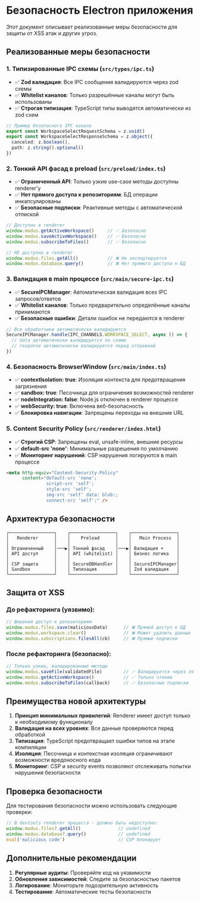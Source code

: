 # Безопасность Electron приложения

Этот документ описывает реализованные меры безопасности для защиты от XSS атак и других угроз.

## Реализованные меры безопасности

### 1. Типизированные IPC схемы (`src/types/ipc.ts`)

- ✅ **Zod валидация**: Все IPC сообщения валидируются через zod схемы
- ✅ **Whitelist каналов**: Только разрешённые каналы могут быть использованы
- ✅ **Строгая типизация**: TypeScript типы выводятся автоматически из zod схем

```typescript
// Пример безопасного IPC канала
export const WorkspaceSelectRequestSchema = z.void()
export const WorkspaceSelectResponseSchema = z.object({
  canceled: z.boolean(),
  path: z.string().optional()
})
```

### 2. Тонкий API фасад в preload (`src/preload/index.ts`)

- ✅ **Ограниченный API**: Только узкие use-case методы доступны renderer'у
- ✅ **Нет прямого доступа к репозиториям**: БД операции инкапсулированы
- ✅ **Безопасные подписки**: Реактивные методы с автоматической отпиской

```typescript
// Доступно в renderer
window.modus.getActiveWorkspace()     // ✅ Безопасно
window.modus.saveActiveWorkspace()    // ✅ Безопасно
window.modus.subscribeToFiles()       // ✅ Безопасно

// НЕ доступно в renderer
window.modus.files.getAll()           // ❌ Не экспортируется
window.modus.database.query()         // ❌ Нет прямого доступа к БД
```

### 3. Валидация в main процессе (`src/main/secure-ipc.ts`)

- ✅ **SecureIPCManager**: Автоматическая валидация всех IPC запросов/ответов
- ✅ **Whitelist каналов**: Только предварительно определённые каналы принимаются
- ✅ **Безопасные ошибки**: Детали ошибок не передаются в renderer

```typescript
// Все обработчики автоматически валидируются
SecureIPCManager.handle(IPC_CHANNELS.WORKSPACE_SELECT, async () => {
  // data автоматически валидируется по схеме
  // response автоматически валидируется перед отправкой
})
```

### 4. Безопасность BrowserWindow (`src/main/index.ts`)

- ✅ **contextIsolation: true**: Изоляция контекста для предотвращения загрязнения
- ✅ **sandbox: true**: Песочница для ограничения возможностей renderer
- ✅ **nodeIntegration: false**: Node.js отключен в renderer процессе
- ✅ **webSecurity: true**: Включена веб-безопасность
- ✅ **Блокировка навигации**: Запрещены переходы на внешние URL

### 5. Content Security Policy (`src/renderer/index.html`)

- ✅ **Строгий CSP**: Запрещены eval, unsafe-inline, внешние ресурсы
- ✅ **default-src 'none'**: Минимальные разрешения по умолчанию
- ✅ **Мониторинг нарушений**: CSP нарушения логируются в main процессе

```html
<meta http-equiv="Content-Security-Policy" 
      content="default-src 'none'; 
               script-src 'self'; 
               style-src 'self'; 
               img-src 'self' data: blob:; 
               connect-src 'self';" />
```

## Архитектура безопасности

```
┌─────────────────┐    ┌─────────────────┐    ┌─────────────────┐
│   Renderer      │    │    Preload      │    │   Main Process  │
│                 │    │                 │    │                 │
│ Ограниченный    │───▶│ Тонкий фасад    │───▶│ Валидация +     │
│ API доступ      │    │ API (whitelist) │    │ Бизнес логика   │
│                 │    │                 │    │                 │
│ CSP защита      │    │ SecureDBHandler │    │ SecureIPCManager│
│ Sandbox         │    │ Типизация       │    │ Zod валидация   │
└─────────────────┘    └─────────────────┘    └─────────────────┘
```

## Защита от XSS

### До рефакторинга (уязвимо):
```typescript
// Широкий доступ к репозиториям
window.modus.files.save(maliciousData)      // ❌ Прямой доступ к БД
window.modus.workspace.clear()              // ❌ Может удалить данные
window.modus.subscriptions.filesAll(cb)     // ❌ Прямые подписки
```

### После рефакторинга (безопасно):
```typescript
// Только узкие, валидированные методы
window.modus.saveFile(validatedFile)        // ✅ Валидируется через zod
window.modus.getActiveWorkspace()           // ✅ Только чтение
window.modus.subscribeToFiles(callback)     // ✅ Безопасные подписки
```

## Преимущества новой архитектуры

1. **Принцип минимальных привилегий**: Renderer имеет доступ только к необходимому функционалу
2. **Валидация на всех уровнях**: Все данные проверяются перед обработкой
3. **Типизация**: TypeScript предотвращает ошибки типов на этапе компиляции
4. **Изоляция**: Песочница и контекстная изоляция ограничивают возможности вредоносного кода
5. **Мониторинг**: CSP и security events позволяют отслеживать попытки нарушения безопасности

## Проверка безопасности

Для тестирования безопасности можно использовать следующие проверки:

```javascript
// В devtools renderer процесса - должно быть недоступно:
window.modus.files?.getAll()              // undefined
window.modus.database?.query()            // undefined
eval('malicious code')                    // CSP блокирует
```

## Дополнительные рекомендации

1. **Регулярные аудиты**: Проверяйте код на уязвимости
2. **Обновления зависимостей**: Следите за безопасностью пакетов
3. **Логирование**: Мониторьте подозрительную активность
4. **Тестирование**: Автоматические тесты безопасности